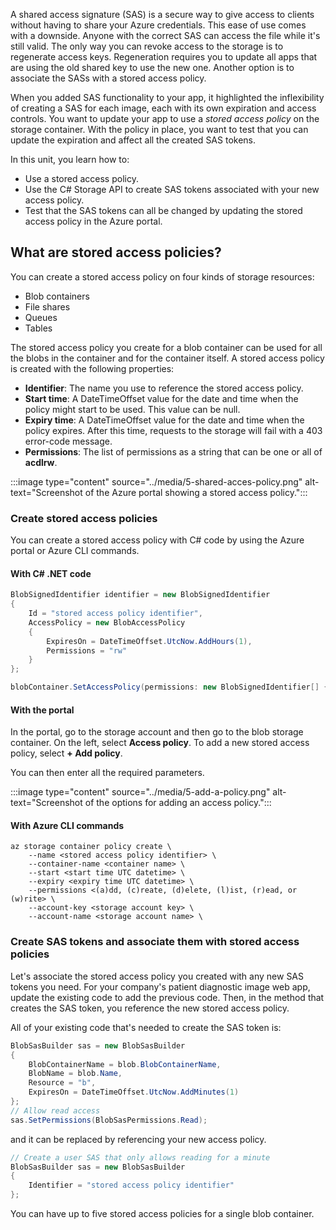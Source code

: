 A shared access signature (SAS) is a secure way to give access to clients without having to share your Azure credentials. This ease of use comes with a downside. Anyone with the correct SAS can access the file while it's still valid. The only way you can revoke access to the storage is to regenerate access keys. Regeneration requires you to update all  apps that are using the old shared key to use the new one. Another option is to associate the SASs with a stored access policy.

When you added SAS functionality to your app, it highlighted the inflexibility of creating a SAS for each image, each with its own expiration and access controls. You want to update your app to use a *stored access policy* on the storage container. With the policy in place, you want to test that you can update the expiration and affect all the created SAS tokens.

In this unit, you learn how to:

- Use a stored access policy.
- Use the C# Storage API to create SAS tokens associated with your new access policy. 
- Test that the SAS tokens can all be changed by updating the stored access policy in the Azure portal.

## What are stored access policies?

You can create a stored access policy on four kinds of storage resources:

- Blob containers
- File shares
- Queues
- Tables

The stored access policy you create for a blob container can be used for all the blobs in the container and for the container itself. A stored access policy is created with the following properties:

- **Identifier**: The name you use to reference the stored access policy.
- **Start time**: A DateTimeOffset value for the date and time when the policy might start to be used. This value can be null.
- **Expiry time**: A DateTimeOffset value for the date and time when the policy expires. After this time, requests to the storage will fail with a 403 error-code message.
- **Permissions**: The list of permissions as a string that can be one or all of **acdlrw**.

:::image type="content" source="../media/5-shared-acces-policy.png" alt-text="Screenshot of the Azure portal showing a stored access policy.":::

### Create stored access policies

You can create a stored access policy with C# code by using the Azure portal or Azure CLI commands.

#### With C# .NET code

```csharp
BlobSignedIdentifier identifier = new BlobSignedIdentifier
{
    Id = "stored access policy identifier",
    AccessPolicy = new BlobAccessPolicy
    {
        ExpiresOn = DateTimeOffset.UtcNow.AddHours(1),
        Permissions = "rw"
    }
};

blobContainer.SetAccessPolicy(permissions: new BlobSignedIdentifier[] { identifier });
```

#### With the portal

In the portal, go to the storage account and then go to the blob storage container. On the left, select **Access policy**. To add a new stored access policy, select **+ Add policy**.

You can then enter all the required parameters.

:::image type="content" source="../media/5-add-a-policy.png" alt-text="Screenshot of the options for adding an access policy.":::

#### With Azure CLI commands

```azurecli
az storage container policy create \
    --name <stored access policy identifier> \
    --container-name <container name> \
    --start <start time UTC datetime> \
    --expiry <expiry time UTC datetime> \
    --permissions <(a)dd, (c)reate, (d)elete, (l)ist, (r)ead, or (w)rite> \
    --account-key <storage account key> \
    --account-name <storage account name> \
```

### Create SAS tokens and associate them with stored access policies

Let's associate the stored access policy you created with any new SAS tokens you need. For your company's patient diagnostic image web app, update the existing code to add the previous code. Then, in the method that creates the SAS token, you reference the new stored access policy.

All of your existing code that's needed to create the SAS token is:

```csharp
BlobSasBuilder sas = new BlobSasBuilder
{
    BlobContainerName = blob.BlobContainerName,
    BlobName = blob.Name,
    Resource = "b",
    ExpiresOn = DateTimeOffset.UtcNow.AddMinutes(1)
};
// Allow read access
sas.SetPermissions(BlobSasPermissions.Read);
```

and it can be replaced by referencing your new access policy.

```csharp
// Create a user SAS that only allows reading for a minute
BlobSasBuilder sas = new BlobSasBuilder
{
    Identifier = "stored access policy identifier"
};
```

You can have up to five stored access policies for a single blob container.
